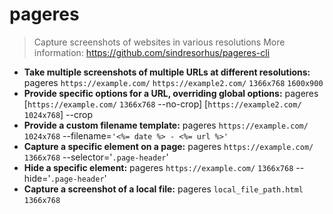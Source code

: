 # pageres
> Capture screenshots of websites in various resolutions
> More information: <https://github.com/sindresorhus/pageres-cli>
- **Take multiple screenshots of multiple URLs at different resolutions:**
pageres `https://example.com/` `https://example2.com/` `1366x768` `1600x900`
- **Provide specific options for a URL, overriding global options:**
pageres [`https://example.com/` `1366x768` --no-crop] [`https://example2.com/` `1024x768`] --crop
- **Provide a custom filename template:**
pageres `https://example.com/` `1024x768` --filename=`'<%= date %> - <%= url %>'`
- **Capture a specific element on a page:**
pageres `https://example.com/` `1366x768` --selector='`.page-header`'
- **Hide a specific element:**
pageres `https://example.com/` `1366x768` --hide='`.page-header`'
- **Capture a screenshot of a local file:**
pageres `local_file_path.html` `1366x768`
